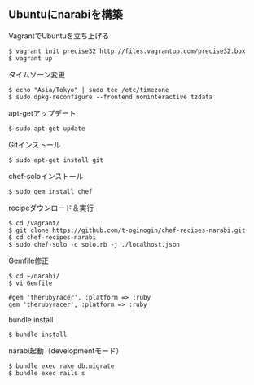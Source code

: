 ## Ubuntuにnarabiを構築

VagrantでUbuntuを立ち上げる

    $ vagrant init precise32 http://files.vagrantup.com/precise32.box
    $ vagrant up

タイムゾーン変更

    $ echo "Asia/Tokyo" | sudo tee /etc/timezone
    $ sudo dpkg-reconfigure --frontend noninteractive tzdata

apt-getアップデート

    $ sudo apt-get update

Gitインストール

    $ sudo apt-get install git

chef-soloインストール

    $ sudo gem install chef

recipeダウンロード＆実行

    $ cd /vagrant/
    $ git clone https://github.com/t-oginogin/chef-recipes-narabi.git
    $ cd chef-recipes-narabi
    $ sudo chef-solo -c solo.rb -j ./localhost.json

Gemfile修正

    $ cd ~/narabi/
    $ vi Gemfile

    #gem 'therubyracer', :platform => :ruby
    gem 'therubyracer', :platform => :ruby
    
bundle install

    $ bundle install

narabi起動（developmentモード）

    $ bundle exec rake db:migrate
    $ bundle exec rails s
